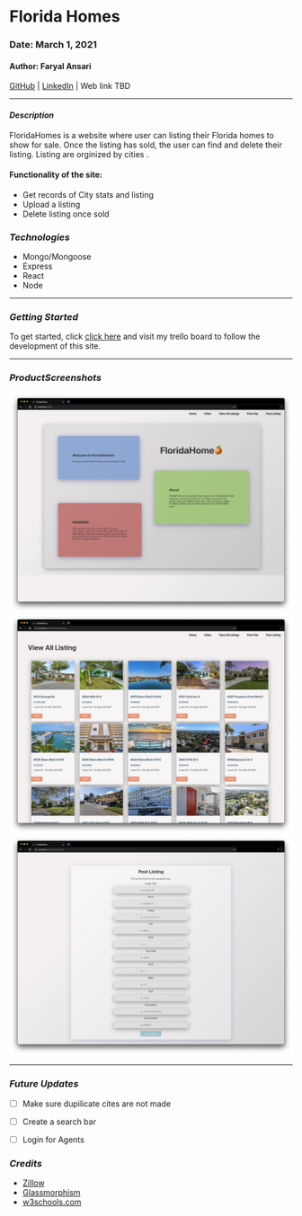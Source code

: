 # Florida Homes 

### Date: March 1, 2021

#### Author: Faryal Ansari

[GitHub](https://github.com/f-ansari) | 
[LinkedIn](https://www.linkedin.com/in/faryal-a-43505b154/) |
Web link TBD

***

#### ***Description***

FloridaHomes is a website where user can listing their Florida homes to show for sale. Once the listing has sold, the user can find and delete their listing. Listing are orginized by cities .  

#### Functionality of the site: 
  * Get records of City stats and listing
  * Upload a listing 
  * Delete listing once sold


### ***Technologies***

* Mongo/Mongoose
* Express
* React
* Node

***

### ***Getting Started***

To get started, click [click here](https://trello.com/b/vNG8rF7Z/floridahomes) and visit my trello board to follow the development of this site.

***

### ***ProductScreenshots***

![Home Page](/Images/home_page.png)
![View All Listing](/Images/view_all.png)
![Post Listing](/Images/post_listing.png)

***

### ***Future Updates***

- [ ] Make sure dupilicate cites are not made
- [ ] Create a search bar
- [ ] Login for Agents 


### ***Credits***

* [Zillow](https://www.zillow.com/)
* [Glassmorphism](https://glassmorphism.com/)
* [w3schools.com](https://www.w3schools.com/default.asp)
